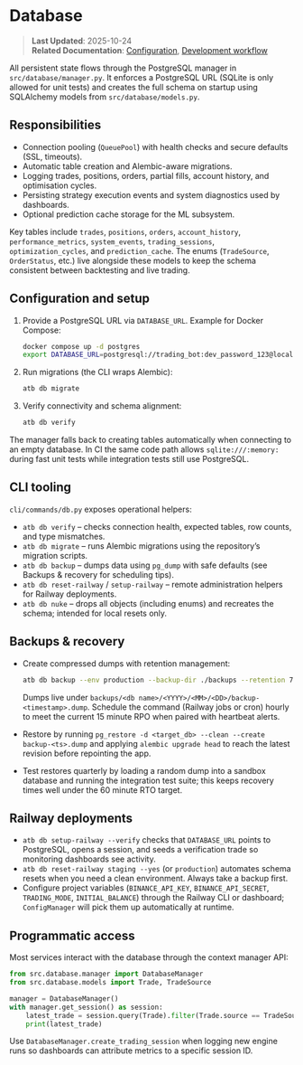 # Database

> **Last Updated**: 2025-10-24  
> **Related Documentation**: [Configuration](configuration.md), [Development workflow](development.md#railway-deployment-quick-start)

All persistent state flows through the PostgreSQL manager in `src/database/manager.py`. It enforces a PostgreSQL URL (SQLite is
only allowed for unit tests) and creates the full schema on startup using SQLAlchemy models from `src/database/models.py`.

## Responsibilities

- Connection pooling (`QueuePool`) with health checks and secure defaults (SSL, timeouts).
- Automatic table creation and Alembic-aware migrations.
- Logging trades, positions, orders, partial fills, account history, and optimisation cycles.
- Persisting strategy execution events and system diagnostics used by dashboards.
- Optional prediction cache storage for the ML subsystem.

Key tables include `trades`, `positions`, `orders`, `account_history`, `performance_metrics`, `system_events`,
`trading_sessions`, `optimization_cycles`, and `prediction_cache`. The enums (`TradeSource`, `OrderStatus`, etc.) live alongside
these models to keep the schema consistent between backtesting and live trading.

## Configuration and setup

1. Provide a PostgreSQL URL via `DATABASE_URL`. Example for Docker Compose:
   ```bash
   docker compose up -d postgres
   export DATABASE_URL=postgresql://trading_bot:dev_password_123@localhost:5432/ai_trading_bot
   ```
2. Run migrations (the CLI wraps Alembic):
   ```bash
   atb db migrate
   ```
3. Verify connectivity and schema alignment:
   ```bash
   atb db verify
   ```

The manager falls back to creating tables automatically when connecting to an empty database. In CI the same code path allows
`sqlite:///:memory:` during fast unit tests while integration tests still use PostgreSQL.

## CLI tooling

`cli/commands/db.py` exposes operational helpers:

- `atb db verify` – checks connection health, expected tables, row counts, and type mismatches.
- `atb db migrate` – runs Alembic migrations using the repository’s migration scripts.
- `atb db backup` – dumps data using `pg_dump` with safe defaults (see Backups & recovery for scheduling tips).
- `atb db reset-railway` / `setup-railway` – remote administration helpers for Railway deployments.
- `atb db nuke` – drops all objects (including enums) and recreates the schema; intended for local resets only.

## Backups & recovery

- Create compressed dumps with retention management:

    ```bash
    atb db backup --env production --backup-dir ./backups --retention 7
    ```

  Dumps live under `backups/<db name>/<YYYY>/<MM>/<DD>/backup-<timestamp>.dump`. Schedule the command (Railway jobs or cron) hourly
  to meet the current 15 minute RPO when paired with heartbeat alerts.
- Restore by running `pg_restore -d <target_db> --clean --create backup-<ts>.dump` and applying `alembic upgrade head` to reach
  the latest revision before repointing the app.
- Test restores quarterly by loading a random dump into a sandbox database and running the integration test suite; this keeps
  recovery times well under the 60 minute RTO target.

## Railway deployments

- `atb db setup-railway --verify` checks that `DATABASE_URL` points to PostgreSQL, opens a session, and seeds a verification trade
  so monitoring dashboards see activity.
- `atb db reset-railway staging --yes` (or `production`) automates schema resets when you need a clean environment. Always take a
  backup first.
- Configure project variables (`BINANCE_API_KEY`, `BINANCE_API_SECRET`, `TRADING_MODE`, `INITIAL_BALANCE`) through the Railway CLI
  or dashboard; `ConfigManager` will pick them up automatically at runtime.

## Programmatic access

Most services interact with the database through the context manager API:

```python
from src.database.manager import DatabaseManager
from src.database.models import Trade, TradeSource

manager = DatabaseManager()
with manager.get_session() as session:
    latest_trade = session.query(Trade).filter(Trade.source == TradeSource.LIVE).order_by(Trade.id.desc()).first()
    print(latest_trade)
```

Use `DatabaseManager.create_trading_session` when logging new engine runs so dashboards can attribute metrics to a specific
session ID.
